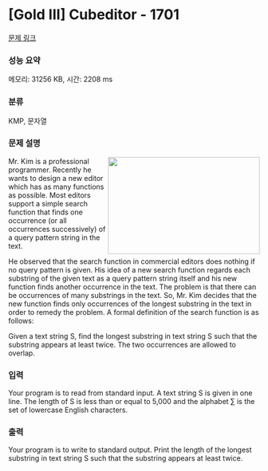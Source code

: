 # [Gold III] Cubeditor - 1701 

[문제 링크](https://www.acmicpc.net/problem/1701) 

### 성능 요약

메모리: 31256 KB, 시간: 2208 ms

### 분류

KMP, 문자열

### 문제 설명

<p><img alt="" src="https://www.acmicpc.net/upload/images/editor(1).png" style="float:right; height:195px; width:304px">Mr. Kim is a professional programmer. Recently he wants to design a new editor which has as many functions as possible. Most editors support a simple search function that finds one occurrence (or all occurrences successively) of a query pattern string in the text. </p>

<p>He observed that the search function in commercial editors does nothing if no query pattern is given. His idea of a new search function regards each substring of the given text as a query pattern string itself and his new function finds another occurrence in the text. The problem is that there can be occurrences of many substrings in the text. So, Mr. Kim decides that the new function finds only occurrences of the longest substring in the text in order to remedy the problem. A formal definition of the search function is as follows: </p>

<p>Given a text string S, find the longest substring in text string S such that the substring appears at least twice. The two occurrences are allowed to overlap. </p>

### 입력 

 <p>Your program is to read from standard input. A text string S is given in one line. The length of S is less than or equal to 5,000 and the alphabet ∑ is the set of lowercase English characters. </p>

### 출력 

 <p>Your program is to write to standard output. Print the length of the longest substring in text string S such that the substring appears at least twice. </p>

